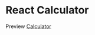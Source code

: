 # React Calculator
Preview
[Calculator]([https://github.com/vitejs/vite-plugin-react-swc](https://calculator323.netlify.app/)])

